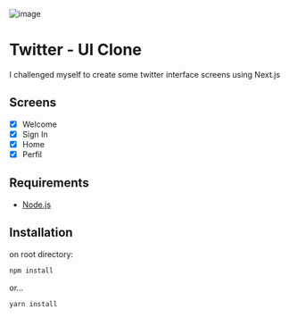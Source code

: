 
![image](https://user-images.githubusercontent.com/49209628/150879014-f5b0dbbe-73ba-4793-baf3-48b9acc2411e.png)

<!-- <p align="center">
  <img src="https://user-images.githubusercontent.com/49209628/150879014-f5b0dbbe-73ba-4793-baf3-48b9acc2411e.png" width="500" />
</p> -->

# Twitter - UI Clone

I challenged myself to create some twitter interface screens using Next.js

## Screens

- [x] Welcome
- [x] Sign In
- [x] Home
- [x] Perfil

## Requirements

- [Node.js](https://nodejs.org/en/download/)


## Installation

on root directory:

```bash
npm install
```

or...

```bash
yarn install
```
